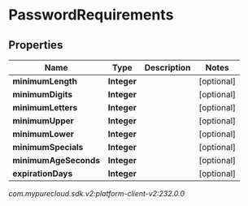 # PasswordRequirements


## Properties

| Name | Type | Description | Notes |
| ------------ | ------------- | ------------- | ------------- |
| **minimumLength** | **Integer** |  |  [optional] |
| **minimumDigits** | **Integer** |  |  [optional] |
| **minimumLetters** | **Integer** |  |  [optional] |
| **minimumUpper** | **Integer** |  |  [optional] |
| **minimumLower** | **Integer** |  |  [optional] |
| **minimumSpecials** | **Integer** |  |  [optional] |
| **minimumAgeSeconds** | **Integer** |  |  [optional] |
| **expirationDays** | **Integer** |  |  [optional] |




_com.mypurecloud.sdk.v2:platform-client-v2:232.0.0_
